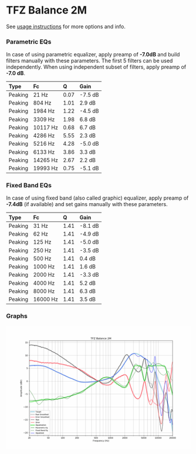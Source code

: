# TFZ Balance 2M
See [usage instructions](https://github.com/jaakkopasanen/AutoEq#usage) for more options and info.

### Parametric EQs
In case of using parametric equalizer, apply preamp of **-7.0dB** and build filters manually
with these parameters. The first 5 filters can be used independently.
When using independent subset of filters, apply preamp of **-7.0 dB**.

| Type    | Fc       |    Q | Gain    |
|:--------|:---------|:-----|:--------|
| Peaking | 21 Hz    | 0.07 | -7.5 dB |
| Peaking | 804 Hz   | 1.01 | 2.9 dB  |
| Peaking | 1984 Hz  | 1.22 | -4.5 dB |
| Peaking | 3309 Hz  | 1.98 | 6.8 dB  |
| Peaking | 10117 Hz | 0.68 | 6.7 dB  |
| Peaking | 4286 Hz  | 5.55 | 2.3 dB  |
| Peaking | 5216 Hz  | 4.28 | -5.0 dB |
| Peaking | 6133 Hz  | 3.86 | 3.3 dB  |
| Peaking | 14265 Hz | 2.67 | 2.2 dB  |
| Peaking | 19993 Hz | 0.75 | -5.1 dB |

### Fixed Band EQs
In case of using fixed band (also called graphic) equalizer, apply preamp of **-7.4dB**
(if available) and set gains manually with these parameters.

| Type    | Fc       |    Q | Gain    |
|:--------|:---------|:-----|:--------|
| Peaking | 31 Hz    | 1.41 | -8.1 dB |
| Peaking | 62 Hz    | 1.41 | -4.9 dB |
| Peaking | 125 Hz   | 1.41 | -5.0 dB |
| Peaking | 250 Hz   | 1.41 | -3.5 dB |
| Peaking | 500 Hz   | 1.41 | 0.4 dB  |
| Peaking | 1000 Hz  | 1.41 | 1.6 dB  |
| Peaking | 2000 Hz  | 1.41 | -3.3 dB |
| Peaking | 4000 Hz  | 1.41 | 5.2 dB  |
| Peaking | 8000 Hz  | 1.41 | 6.3 dB  |
| Peaking | 16000 Hz | 1.41 | 3.5 dB  |

### Graphs
![](./TFZ%20Balance%202M.png)